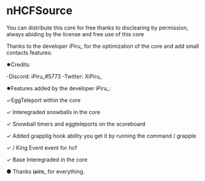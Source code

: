 # nHCFSource
You can distribute this core for free thanks to disclearing by permission, always abiding by the license and free use of this core

Thanks to the developer iPiru_ for the optimization of the core and add small contacts features: 

✹Credits:

-Discord: iPiru_#5773 
-Twitter: XiPiru_


✹Features added by the developer iPiru_:

✓EggTeleport within the core

✓ Interegraded snowballs in the core

✓ Snowball timers and eggteleports on the scoreboard

✓ Added grapplig hook ability you get it by running the command / grapple

✓ / King Event event for hcf

✓ Base Interegraded in the core

● Thanks 𝖎𝖕𝖎𝖗𝖚_ for everything.
